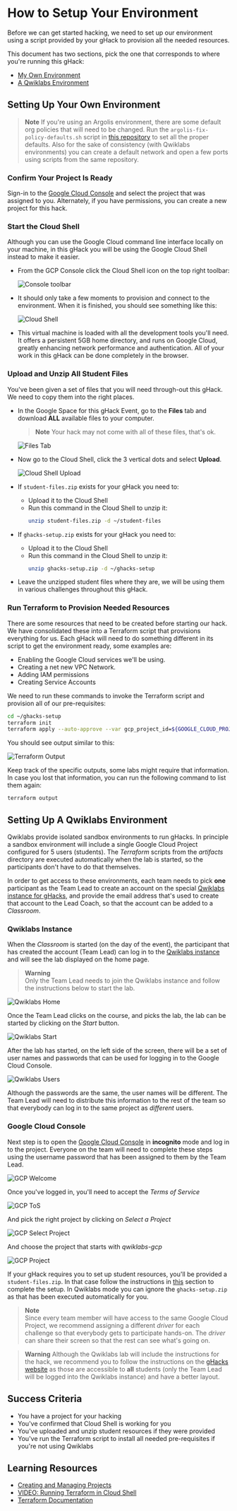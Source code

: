 # How to Setup Your Environment

Before we can get started hacking, we need to set up our environment using a script provided by your gHack to provision all the needed resources.

This document has two sections, pick the one that corresponds to where you're running this gHack:
- [My Own Environment](#setting-up-your-own-environment)
- [A Qwiklabs Environment](#setting-up-a-qwiklabs-environment)

## Setting Up Your Own Environment

> **Note** If you're using an Argolis environment, there are some default org policies that will need to be changed. Run the `argolis-fix-policy-defaults.sh` script in [this repository](https://github.com/gfilicetti/gcp-scripts) to set all the proper defaults. Also for the sake of consistency (with Qwiklabs environments) you can create a default network and open a few ports using scripts from the same repository.

### Confirm Your Project Is Ready

Sign-in to the [Google Cloud Console](http://console.cloud.google.com/) and select the project that was assigned to you. Alternately, if you have permissions, you can create a new project for this hack.

### Start the Cloud Shell

Although you can use the Google Cloud command line interface locally on your machine, in this gHack you will be using the Google Cloud Shell instead to make it easier.

- From the GCP Console click the Cloud Shell icon on the top right toolbar:

    ![Console toolbar](images/setup-toolbar.png)

- It should only take a few moments to provision and connect to the environment. When it is finished, you should see something like this:

    ![Cloud Shell](images/setup-cloud-shell.png)

- This virtual machine is loaded with all the development tools you'll need. It offers a persistent 5GB home directory, and runs on Google Cloud, greatly enhancing network performance and authentication. All of your work in this gHack can be done completely in the browser.

### Upload and Unzip All Student Files

You've been given a set of files that you will need through-out this gHack. We need to copy them into the right places.

- In the Google Space for this gHack Event, go to the **Files** tab and download **ALL** available files to your computer. 
	> **Note** Your hack may not come with all of these files, that's ok.

	![Files Tab](images/setup-space-files.png)

- Now go to the Cloud Shell, click the 3 vertical dots and select **Upload**.

	![Cloud Shell Upload](images/setup-cloud-shell-upload.png)

- If `student-files.zip` exists for your gHack you need to:
	- Upload it to the Cloud Shell
	- Run this command in the Cloud Shell to unzip it:
		```bash
		unzip student-files.zip -d ~/student-files
		```

- If `ghacks-setup.zip` exists for your gHack you need to:
	- Upload it to the Cloud Shell
	- Run this command in the Cloud Shell to unzip it:
		```bash
		unzip ghacks-setup.zip -d ~/ghacks-setup
		```

- Leave the unzipped student files where they are, we will be using them in various challenges throughout this gHack.

### Run Terraform to Provision Needed Resources

There are some resources that need to be created before starting our hack. We have consolidated these into a Terraform script that provisions everything for us. Each gHack will need to do something different in its script to get the environment ready, some examples are:

- Enabling the Google Cloud services we'll be using.
- Creating a net new VPC Network.
- Adding IAM permissions
- Creating Service Accounts

We need to run these commands to invoke the Terraform script and provision all of our pre-requisites:

```bash
cd ~/ghacks-setup
terraform init
terraform apply --auto-approve --var gcp_project_id=${GOOGLE_CLOUD_PROJECT} --var gcp_region=us-central1 --var gcp_zone=us-central1-a
```

You should see output similar to this:

![Terraform Output](images/setup-terraform.png)

Keep track of the specific outputs, some labs might require that information. In case you lost that information, you can run the following command to list them again:

```shell
terraform output
```

## Setting Up A Qwiklabs Environment

Qwiklabs provide isolated sandbox environments to run gHacks. In principle a sandbox environment will include a single Google Cloud Project configured for 5 users (students). The *Terraform* scripts from the *artifacts* directory are executed automatically when the lab is started, so the participants don't have to do that themselves.

In order to get access to these environments, each team needs to pick **one** participant as the Team Lead to create an account on the special [Qwiklabs instance for gHacks](https://explore.qwiklabs.com), and provide the email address that's used to create that account to the Lead Coach, so that the account can be added to a _Classroom_. 

### Qwiklabs Instance

When the _Classroom_ is started (on the day of the event), the participant that has created the account (Team Lead) can log in to the [Qwiklabs instance](https://explore.qwiklabs.com) and will see the lab displayed on the home page.

> **Warning**  
> Only the Team Lead needs to join the Qwiklabs instance and follow the instructions below to start the lab. 

![Qwiklabs Home](images/setup-qwiklabs-home.png)

Once the Team Lead clicks on the course, and picks the lab, the lab can be started by clicking on the _Start_ button.

![Qwiklabs Start](images/setup-qwiklabs-start.png)

After the lab has started, on the left side of the screen, there will be a set of user names and passwords that can be used for logging in to the Google Cloud Console.

![Qwiklabs Users](images/setup-qwiklabs-users.png)

Although the passwords are the same, the user names will be different. The Team Lead will need to distribute this information to the rest of the team so that everybody can log in to the same project as _different_ users. 

### Google Cloud Console

Next step is to open the [Google Cloud Console](https://console.cloud.google.com) in **incognito** mode and log in to the project. Everyone on the team will need to complete these steps using the username password that has been assigned to them by the Team Lead.

![GCP Welcome](images/setup-qwiklabs-welcome-account.png)

Once you've logged in, you'll need to accept the _Terms of Service_

![GCP ToS](images/setup-qwiklabs-welcome-tos.png)

And pick the right project by clicking on _Select a Project_

![GCP Select Project](images/setup-qwiklabs-select-project.png)

And choose the project that starts with _qwiklabs-gcp_

![GCP Project](images/setup-qwiklabs-ql-project.png)

If your gHack requires you to set up student resources, you'll be provided a `student-files.zip`. In that case follow the instructions in [this](#upload-and-unzip-all-student-files) section to complete the setup. In Qwiklabs mode you can ignore the `ghacks-setup.zip` as that has been executed automatically for you.

> **Note**  
Since every team member will have access to the same Google Cloud Project, we recommend assigning a different _driver_ for each challenge so that everybody gets to participate hands-on. The _driver_ can share their screen so that the rest can see what's going on.

> **Warning**
> Although the Qwiklabs lab will include the instructions for the hack, we recommend you to follow the instructions on the [gHacks website](https://ghacks.dev) as those are accessible to **all** students (only the Team Lead will be logged into the Qwiklabs instance) and have a better layout.

## Success Criteria

- You have a project for your hacking
- You've confirmed that Cloud Shell is working for you
- You've uploaded and unzip student resources if they were provided
- You've run the Terraform script to install all needed pre-requisites if you're not using Qwiklabs 

## Learning Resources

- [Creating and Managing Projects](https://cloud.google.com/resource-manager/docs/creating-managing-projects#before_you_begin)
- [VIDEO: Running Terraform in Cloud Shell](https://youtu.be/flNnefErtL0)
- [Terraform Documentation](https://developer.hashicorp.com/terraform/docs)